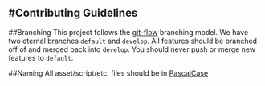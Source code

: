 #Contributing Guidelines
---

##Branching
This project follows the [git-flow](http://nvie.com/posts/a-successful-git-branching-model/) branching model. We have two eternal branches `default` and `develop`. All features should be branched off of and merged back into `develop`. You should never push or merge new features to `default`.

##Naming
All asset/script/etc. files should be in [PascalCase](https://msdn.microsoft.com/en-us/library/x2dbyw72(v=vs.71).aspx)

